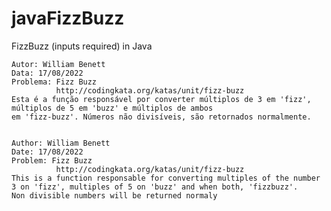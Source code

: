 # javaFizzBuzz
FizzBuzz (inputs required) in Java


    Autor: William Benett
    Data: 17/08/2022
    Problema: Fizz Buzz
              http://codingkata.org/katas/unit/fizz-buzz
    Esta é a função responsável por converter múltiplos de 3 em 'fizz', múltiplos de 5 em 'buzz' e múltiplos de ambos
    em 'fizz-buzz'. Números não divisíveis, são retornados normalmente.
  
   
    Author: William Benett
    Date: 17/08/2022
    Problem: Fizz Buzz
              http://codingkata.org/katas/unit/fizz-buzz
    This is a function responsable for converting multiples of the number 3 on 'fizz', multiples of 5 on 'buzz' and when both, 'fizzbuzz'. 
    Non divisible numbers will be returned normaly
  
